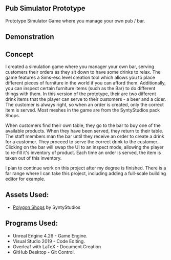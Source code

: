 ## Pub Simulator Prototype

Prototype Simulator Game where you manage your own pub / bar.

## Demonstration

## Concept

I created a simulation game where you manager your own bar, serving customers their orders as they sit down to have some drinks to relax.
The game features a Sims-esc level creation tool which allows you to place different pieces of furniture in the world if you can afford them.
Additionally, you can inspect certain furniture items (such as the Bar) to do different things with them.
In this version of the prototype, their are two different drink items that the player can serve to their customers - a beer and a cider.
The customer is always right, so when an order is created, only the correct item is served.
Most meshes in the game are from the SyntyStudios pack Shops.

When customers find their own table, they go to the bar to buy one of the available products.  When they have been served, they return to their table.<br />
The staff members man the bar until they receive an order to create a drink for a customer.  They proceed to serve the correct drink to the customer.<br />
Clicking on the bar will swap the UI to an inspect mode, allowing the player to re-fill it's inventory of product.  Each time an order is served, the item is taken out of this inventory.<br />

I plan to continue work on this project after my degree is finished.  There is a far range where I can take this project, including adding a full-scale building editor for example.

## Assets Used:
- [Polygon Shops](https://syntystore.com/en-gb/collections/frontpage/products/polygon-shops-pack) by SyntyStudios 

## Programs Used:
- Unreal Engine 4.26 - Game Engine.
- Visual Studio 2019 - Code Editing.
- Overleaf with LaTeX - Document Creation
- GitHub Desktop - Git Control. 
